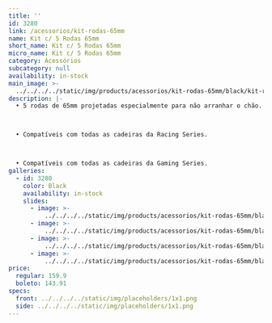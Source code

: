 ```yaml
---
title: ''
id: 3280
link: /acessorios/kit-rodas-65mm
name: Kit c/ 5 Rodas 65mm
short_name: Kit c/ 5 Rodas 65mm
micro_name: Kit c/ 5 Rodas 65mm
category: Acessórios
subcategory: null
availability: in-stock
main_image: >-
  ../../../../static/img/products/acessorios/kit-rodas-65mm/black/kit-rodas-65mm-00.jpg
description: |-
  • 5 rodas de 65mm projetadas especialmente para não arranhar o chão.



  • Compatíveis com todas as cadeiras da Racing Series.



  • Compatíveis com todas as cadeiras da Gaming Series.
galleries:
  - id: 3280
    color: Black
    availability: in-stock
    slides:
      - image: >-
          ../../../../static/img/products/acessorios/kit-rodas-65mm/black/kit-rodas-65mm-00.jpg
      - image: >-
          ../../../../static/img/products/acessorios/kit-rodas-65mm/black/kit-rodas-65mm-01.jpg
      - image: >-
          ../../../../static/img/products/acessorios/kit-rodas-65mm/black/kit-rodas-65mm-02.jpg
      - image: >-
          ../../../../static/img/products/acessorios/kit-rodas-65mm/black/kit-rodas-65mm-03.jpg
price:
  regular: 159.9
  boleto: 143.91
specs:
  front: ../../../../static/img/placeholders/1x1.png
  side: ../../../../static/img/placeholders/1x1.png
---
```

